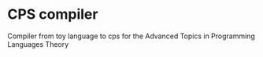 # CPS compiler
Compiler from toy language to cps for the Advanced Topics in Programming Languages Theory
